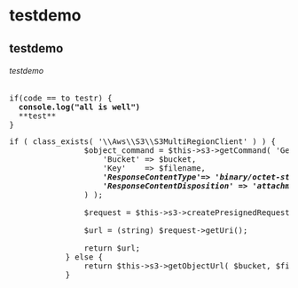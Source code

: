 # testdemo
## testdemo
###### testdemo
<pre>
if(code == to testr) {
  <strong>console.log("all is well")</strong>
  **test**
}
</pre>


<pre>
if ( class_exists( '\\Aws\\S3\\S3MultiRegionClient' ) ) {
				$object_command = $this->s3->getCommand( 'GetObject', array(
					'Bucket' => $bucket,
					'Key'    => $filename,
					<strong><em>'ResponseContentType'=> 'binary/octet-stream',</em></strong>
					<strong><em>'ResponseContentDisposition' => 'attachment'</em></strong>
				) );

				$request = $this->s3->createPresignedRequest( $object_command, '+' . $expires . ' minutes' );

				$url = (string) $request->getUri();

				return $url;
			} else {
				return $this->s3->getObjectUrl( $bucket, $filename, '+10 minutes' );
			}
</pre>



